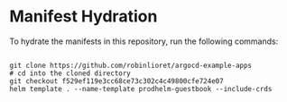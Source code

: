 
# Manifest Hydration

To hydrate the manifests in this repository, run the following commands:

```shell

git clone https://github.com/robinlioret/argocd-example-apps
# cd into the cloned directory
git checkout f529ef119e3cc68ce73c302c4c49800cfe724e07
helm template . --name-template prodhelm-guestbook --include-crds
```